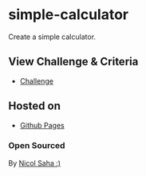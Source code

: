 # simple-calculator

Create a simple calculator.

## View Challenge & Criteria
- [Challenge](https://github.com/becodeorg/gnt-yu-3-21/tree/future/calculator/2.The-Hill/1.Interacting-With-The-Browser)

## Hosted on 
- [Github Pages](https://nicolsaha.github.io/simple-calculator/)

### Open Sourced
By [Nicol Saha :)](https://github.com/NicolSaha)
